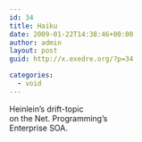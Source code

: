```yaml
---
id: 34
title: Haiku
date: 2009-01-22T14:38:46+00:00
author: admin
layout: post
guid: http://x.exedre.org/?p=34

categories:
  - void
---
```

<span class="status_body">Heinlein&#8217;s drift-topic<br /> on the Net. Programming&#8217;s<br /> Enterprise SOA.</span>
